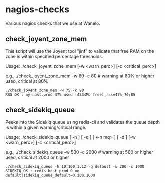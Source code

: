 nagios-checks
=============

Various nagios checks that we use at Wanelo.

check_joyent_zone_mem 
---------------------
This script will use the Joyent tool "jinf" to validate that free RAM on the zone is within specified percentage thresholds.

Usage: ./check_joyent_zone_mem  [-w <warn_perc>] [-c <critical_perc>]

e.g., ./check_joyent_zone_mem  -w 60 -c 80   # warning at 60% or higher used, critical at 80%

```
./check_joyent_zone_mem -w 75 -c 90 
RSS OK : my-host.prod 47% used (4334Mb free)|rss=47%;70;85
```

check_sidekiq_queue
-------------------
Peeks into the Sidekiq queue using redis-cli and validates the queue depth is within a given warning/critical range.

Usage: ./check_sidekiq_queue [ -h <host> ] [ -q <default> ] [ <-n mq> ] [ -d <redis-db> ] [-w <warn_perc>] [-c <critical_perc>]

e.g., ./check_sidekiq_queue -w 500 -c 2000   # warning at 500 or higher used, critical at 2000 or higher

```
./check_sidekiq_queue -h 10.100.1.12 -q default -w 200 -c 1000
SIDEKIQ OK : redis-host.prod 0 on default|sidekiq_queue_default=0;200;1000
```
